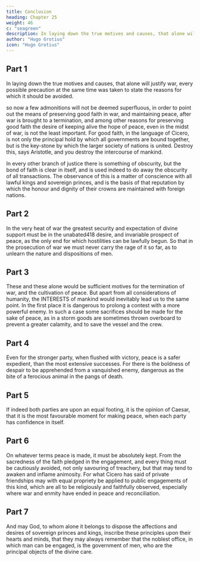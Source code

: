 ```yaml
---
title: Conclusion
heading: Chapter 25
weight: 46
c: "seagreen"
description: In laying down the true motives and causes, that alone will justify war, every possible precaution at the same time was taken to state the reasons for which it should be avoided
author: "Hugo Grotius"
icon: "Hugo Grotius"
---
```




<!-- Admonitions to the observance of good faith—Peace always to be kept in view in the midst of war—Peace beneficial to the conquered—To the conqueror—And to be chosen in cases where the issue is doubtful—To be religiously observed—Prayer—Conclusion of the work. -->


## Part 1 

<!-- Here seems to be the proper place to bring this work to a conclusion, without in the least presuming that every thing has been said, which might be said on the subject: but sufficient has been produced to lay a foundation, on which another, if he pleases, may raise a more noble and extensive edifice, an addition and improvement that will provoke no jealousy, but rather be entitled to thanks.

Before entirely dismissing the subject, it may be necessary to observe, that, as i -->

In laying down the true motives and causes, that alone will justify war, every possible precaution at the same time was taken to state the reasons for which it should be avoided.

 so now a few admonitions will not be deemed superfluous, in order to point out the means of preserving good faith in war, and maintaining peace, after war is brought to a termination, and among other reasons for preserving good faith the desire of keeping alive the hope of peace, even in the midst of war, is not the least important. For good faith, in the language of Cicero, is not only the principal hold by which all governments are bound together, but is the key-stone by which the larger society of nations is united. Destroy this, says Aristotle, and you destroy the intercourse of mankind.

In every other branch of justice there is something of obscurity, but the bond of faith is clear in itself, and is used indeed to do away the obscurity of all transactions. The observance of this is a matter of conscience with all lawful kings and sovereign princes, and is the basis of that reputation by which the honour and dignity of their crowns are maintained with foreign nations.


## Part 2

In the very heat of war the greatest security and expectation of divine support must be in the unabated418 desire, and invariable prospect of peace, as the only end for which hostilities can be lawfully begun. So that in the prosecution of war we must never carry the rage of it so far, as to unlearn the nature and dispositions of men.


## Part 3 

These and these alone would be sufficient motives for the termination of war, and the cultivation of peace. But apart from all considerations of humanity, the INTERESTS of mankind would inevitably lead us to the same point. In the first place it is dangerous to prolong a contest with a more powerful enemy. In such a case some sacrifices should be made for the sake of peace, as in a storm goods are sometimes thrown overboard to prevent a greater calamity, and to save the vessel and the crew.


## Part 4 

Even for the stronger party, when flushed with victory, peace is a safer expedient, than the most extensive successes. For there is the boldness of despair to be apprehended from a vanquished enemy, dangerous as the bite of a ferocious animal in the pangs of death.


## Part 5

If indeed both parties are upon an equal footing, it is the opinion of Caesar, that it is the most favourable moment for making peace, when each party has confidence in itself.


## Part 6

On whatever terms peace is made, it must be absolutely kept. From the sacredness of the faith pledged in the engagement, and every thing must be cautiously avoided, not only savouring of treachery, but that may tend to awaken and inflame animosity. For what Cicero has said of private friendships may with equal propriety be applied to public engagements of this kind, which are all to be religiously and faithfully observed, especially where war and enmity have ended in peace and reconciliation.


## Part 7 

And may God, to whom alone it belongs to dispose the affections and desires of sovereign princes and kings, inscribe these principles upon their hearts and minds, that they may always remember that the noblest office, in which man can be engaged, is the government of men, who are the principal objects of the divine care.
